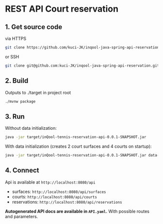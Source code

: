 # REST API Court reservation

## 1. Get source code

via HTTPS

````sh
git clone https://github.com/kuci-JK/inqool-java-spring-api-reservation.git
````

or SSH

````sh
git clone git@github.com:kuci-JK/inqool-java-spring-api-reservation.git
````

## 2. Build

Outputs to ./target in project root

```sh
./mvnw package
```

## 3. Run

Without data initialization:

```sh
java -jar target/inQool-tennis-reservation-api-0.0.1-SNAPSHOT.jar
```

With data initialization (creates 2 court surfaces and 4 courts on startup):

```sh
java -jar target/inQool-tennis-reservation-api-0.0.1-SNAPSHOT.jar data-init
```

## 4. Connect

Api is available at `http://localhost:8080/api`

- surfaces: `http://localhost:8080/api/surfaces`
- courts: `http://localhost:8080/api/courts`
- reservations: `http://localhost:8080/api/reservations`

**Autogenerated API docs are available in `API.yaml`.** With possible routes and parameters.